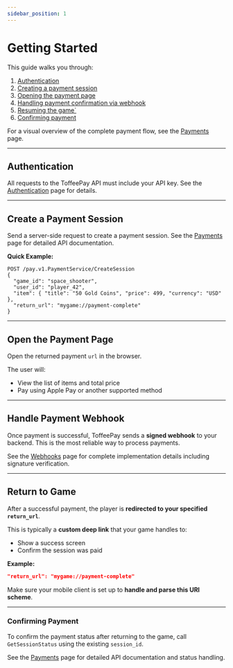 ```yaml
---
sidebar_position: 1
---
```


# Getting Started

This guide walks you through:
1. [Authentication](#authentication)
2. [Creating a payment session](#create-a-payment-session)
3. [Opening the payment page](#open-the-payment-page)
4. [Handling payment confirmation via webhook](#handle-payment-webhook)
5. [Resuming the game`](#return-to-game)
6. [Confirming payment](#confirming-payment)

For a visual overview of the complete payment flow, see the [Payments](/payments#payment-flow) page.

---

## Authentication

All requests to the ToffeePay API must include your API key. See the [Authentication](/authentication) page for details.

---

## Create a Payment Session

Send a server-side request to create a payment session. See the [Payments](/payments#create-a-payment-session) page for detailed API documentation.

**Quick Example:**
```http
POST /pay.v1.PaymentService/CreateSession
{
  "game_id": "space_shooter",
  "user_id": "player_42",
  "item": { "title": "50 Gold Coins", "price": 499, "currency": "USD" },
  "return_url": "mygame://payment-complete"
}
```

---

## Open the Payment Page

Open the returned payment `url` in the browser.

The user will:
- View the list of items and total price
- Pay using Apple Pay or another supported method

---

## Handle Payment Webhook

Once payment is successful, ToffeePay sends a **signed webhook** to your backend. This is the most reliable way to process payments.

See the [Webhooks](/webhooks) page for complete implementation details including signature verification.

---

## Return to Game

After a successful payment, the player is **redirected to your specified `return_url`**.

This is typically a **custom deep link** that your game handles to:
- Show a success screen
- Confirm the session was paid

**Example:**
```json
"return_url": "mygame://payment-complete"
```

Make sure your mobile client is set up to **handle and parse this URI scheme**.

---

### Confirming Payment

To confirm the payment status after returning to the game, call `GetSessionStatus` using the existing `session_id`.

See the [Payments](/payments#check-session-status) page for detailed API documentation and status handling.

